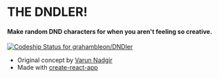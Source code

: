 # THE DNDLER!

#### Make random DND characters for when you aren't feeling so creative.
[![Codeship Status for grahambleon/DNDler](https://app.codeship.com/projects/49e82530-3286-0137-a233-12636fed10ce/status?branch=master)](https://app.codeship.com/projects/332191)

* Original concept by [Varun Nadgir](https://github.com/vanadgir)
* Made with [create-react-app](https://github.com/facebook/create-react-app)
